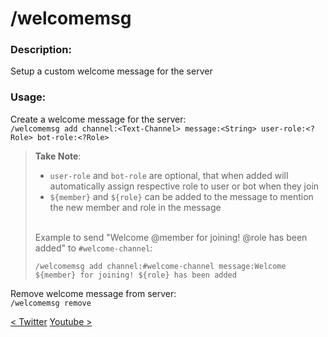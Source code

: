 # /welcomemsg

### Description:

Setup a custom welcome message for the server<br>

### Usage:

Create a welcome message for the server:<br>
`/welcomemsg add channel:<Text-Channel> message:<String> user-role:<?Role> bot-role:<?Role>`<br>

> **Take Note**:<br>
>
> -   `user-role` and `bot-role` are optional, that when added will automatically assign respective role to user or bot when they join
> -   `${member}` and `${role}` can be added to the message to mention the new member and role in the message<br><br>
>
> Example to send "Welcome @member for joining! @role has been added" to `#welcome-channel`:
>
> ```
> /welcomemsg add channel:#welcome-channel message:Welcome ${member} for joining! ${role} has been added
> ```

Remove welcome message from server:<br>
`/welcomemsg remove`<br>

<a class="button prev" href="./#/commands/utilitycommands/twitter" role="button">< Twitter</a>
<a class="button next" href="./#/commands/utilitycommands/youtube" role="button">Youtube ></a>
